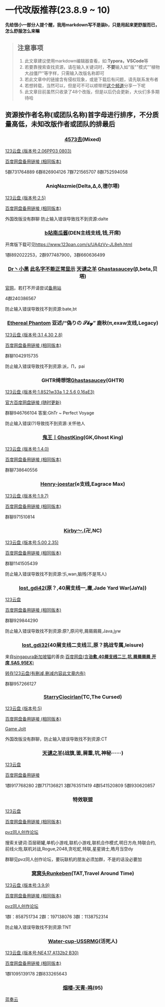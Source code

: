 # 一代改版推荐(23.8.9 ~ 10)
**先给很小一部分人提个醒，我用markdown写不是装b，只是用起来更舒服而已，怎么舒服怎么来嘛**
>## 注意事项 
> 1. 此文章建议使用markdown编辑器查看，如:**Typora，VSCode**等
> 2. 若要靠搜索查找资源，请在输入关键词时，**不要**输入如"版""模式""植物大战僵尸"等字样，只需输入改版名称即可
> 3. 若此文章中的链接含有侵权现象，或是下载后有问题，请先联系发布者
> 4. 若想转载，当然可以，但是可不可以顺带把[这个频道](https://pd.qq.com/s/ffaacn0ob)分享一下呢
> 5. 此文章目前虽然只收录了48个改版，但是以后仍会更新，大伙们多多期待哈

## 资源按作者名称(或团队名称)首字母进行排序，不分质量高低，未知改版作者或团队的排最后
### <center>[4573去](https://space.bilibili.com/252930744)(Mixed)
[123云盘 (版本号:2.06PP03 0803)](https://www.123pan.com/s/UA4zVv-Hi8eh.html)<br>

[百度网盘备用链接 (相同版本)](https://pan.baidu.com/s/1bGhRZo_wV2GX6SImZwEzoQ?pwd=xf2e)<br>

5群731764889 6群826904126 7群721565707 8群752594058

### <center>AniqNazmie(Delta,Δ,δ,德尔塔)
[123云盘 (版本号:2.5)](https://www.123pan.com/s/UA4zVv-Wi8eh.html)<br>

[百度网盘备用链接 (相同版本)](https://pan.baidu.com/s/1Ju23XUSP8ibRPyQ5vifKZQ?pwd=zkxf)<br>

外国改版没有群聊 防止输入错误导致找不到资源:dalte

### <center>[b站南瓜酱](https://space.bilibili.com/180277591)(DEN主线支线,钱,开席)
开席版下载可见<https://www.123pan.com/s/UA4zVv-JL8eh.html><br>

1群892022253，2群977487900，3群660636499

### <center>[Dr丶小黑](https://space.bilibili.com/12952765) [此名字不能正常显示](https://space.bilibili.com/98965051) [天谴之羊](https://space.bilibili.com/337285187) [Ghastasaucey](https://space.bilibili.com/384775811)(β,beta,贝塔)
[官网](https://pvz-beta.site/)，若打不开请尝试[备用站](https://gitee.com/Glavo/pvz-beta/blob/master/README.md)<br>

4群240386567<br>

防止输入错误导致找不到资源:bate,bt

### <center>[Ethereal Phantom](https://space.bilibili.com/306936986) 亚述/“偽りの 𝓢𝓴𝔂” 鹿秋(π,exaw支线,Legacy)
[123云盘 (版本号:3.1 4.30 2.8)](https://www.123pan.com/s/UA4zVv-bi8eh.html)<br>

[百度网盘备用链接 (相同版本)](https://pan.baidu.com/s/1ck7AYGiv2KCT4tmjTA1sWw?pwd=cxpw)<br>

群聊1042915735<br>

防止输入错误导致找不到资源:派，Π，pai

### <center>GHTR绮想馆[Ghastasaucey](https://space.bilibili.com/384775811)(GHTR)
[123云盘 (版本号:1.8S21w33a 1.2.5.6 0.16aE3)](https://www.123pan.com/s/UA4zVv-Ni8eh.html)<br>

[官方百度网盘链接 (随时更新)](https://pan.baidu.com/s/1NRQumJ0elBrjmF1yxPJi6w?pwd=ghtr)<br>

群聊946766104 答案:GhTr ~ Perfect Voyage<br>

防止输入错误(?)导致找不到资源:关怀他人

### <center>[鬼王丨GhostKing](https://space.bilibili.com/517167881)(GK,Ghost King)
[123云盘 (版本号:1.4.0)](https://www.123pan.com/s/UA4zVv-Di8eh.html)<br>

[百度网盘备用链接 (相同版本)](https://pan.baidu.com/s/1eZp7MvW46AyjY8FsNMTHZA?pwd=vbv9)<br>

群聊738640556

### <center>[Henry-joestar](https://space.bilibili.com/431554820)(e支线,Eagrace Max)
[123云盘 (版本号:1.9.7)](https://www.123pan.com/s/UA4zVv-Ki8eh.html)<br>

[百度网盘备用链接 (相同版本)](https://pan.baidu.com/s/1KOzoW-h16htdH8BJ4ziJxQ?pwd=8zen)<br>

群聊971510814

### <center>[Kirby～.](https://space.bilibili.com/474858486)(卍,NC)
[123云盘 (版本号:5.00 2.35)](https://www.123pan.com/s/UA4zVv-Si8eh.html)<br>

[百度网盘备用链接 (相同版本)](https://pan.baidu.com/s/12ZLmCCL8YTXNSRAr3Gxe_A?pwd=s6oq)<br>

群聊1141505439<br>

防止输入错误导致找不到资源:卐,wan,脑残(不是骂人)

### <center>[lost_gdi42](https://space.bilibili.com/661148689)(原？,40屑支线一,庸,Jade Yard War(JaYa))
[123云盘](https://www.123pan.com/s/UA4zVv-li8eh.html)<br>

[百度网盘备用链接 (相同版本)](https://pan.baidu.com/s/1W7h9Se2Roh_kAjPnQDpohQ?pwd=7miw)<br>

群聊929844290<br>

防止输入错误导致找不到资源:原?,原问号,屑屑屑屑,Java,jyw

### <center>[lost_gdi32](https://space.bilibili.com/517760528)(40屑支线二支线三,原？挑战专属,leisure)
来自[singapura新加坡猫](https://space.bilibili.com/389780763)的善良:[百度网盘(含**治愈,40屑支线二三,坑,屑屑屑屑,开席,SAS,95EX**)](https://pan.baidu.com/s/1lvSCWccD_mCWNU_GqhPVbw?pwd=7946)<br>

[转存123云盘(有删减,删减内容此文章内有)](https://www.123pan.com/s/UA4zVv-JL8eh.html)<br>

群聊957266127

### <center>[StarryCiocirlan](https://space.bilibili.com/602151863)(TC,The Cursed)
[123云盘 (版本号:5)](https://www.123pan.com/s/UA4zVv-Xi8eh.html)<br>

[百度网盘备用链接 (相同版本)](https://pan.baidu.com/s/1vCIZbjF700CwSof9YrBwyA?pwd=vg87)<br>

[Game Jolt](https://gamejolt.com/games/PVZ1TheCursed/566863)<br>

外国改版没有群聊，防止输入错误导致找不到资源:CT

### <center>[天谴之羊](https://space.bilibili.com/337285187)(战旗,鉴,屑重,坑,神秘······)
[123云盘](https://www.123pan.com/s/UA4zVv-Zi8eh.html)<br>

[百度网盘备用链接](https://pan.baidu.com/s/1xiBOnNJziIRqx4Jer6t5Wg?pwd=p19b)<br>

1群917768280 2群717136821 3群763511419 4群541520809 5群930620857

### <center>特效联盟
[123云盘](https://www.123pan.com/s/UA4zVv-HL8eh.html)<br>

[百度网盘备用链接 (相同版本)](https://pan.baidu.com/s/19l4VzPXI9jqkyg0DKMocmw?pwd=s78u)<br>

[pvz同人创作论坛](https://www.pvz.moe/resources/authors/33/)<br>

搜索关键词:百层砸罐,单机小游戏,联机小游戏,联机合作模式,明日方舟,特联合约,前线火炮,联机对战,Rogue,2048,贪吃蛇,特联,星星骑士,皓月当空dy<br>

群聊见pvz同人创作论坛，要玩联机的朋友必须加群，不是的话没必要加

### <center>[窝窝头Runkeben](https://space.bilibili.com/129879845)(TAT,Travel Around Time)
[123云盘 (版本号:3.9.9)](https://www.123pan.com/s/UA4zVv-IL8eh.html)<br>

[百度网盘备用链接 (相同版本)](https://pan.baidu.com/s/1NjJ193No7YMMNYs6-o2Kng?pwd=mbxw)<br>

[pvz同人创作论坛](https://www.pvz.moe/threads/7/)<br>

1群：858751734 2群：197138076 3群：1138752314<br>

防止输入错误导致找不到资源:TNT

### <center>[Water-cup-USSRMG](https://space.bilibili.com/678620531)(活死人)
[123云盘 (版本号:NE4.17 A132b2 B30)](https://www.123pan.com/s/UA4zVv-ML8eh.html)<br>

[百度网盘备用链接 (相同版本)](https://pan.baidu.com/s/1J5CALlMbxSQ1xECMTGBKHQ?pwd=6zne)<br>

1群1095139178 2群833265643

### <center>[烟楼-天青-鸣](https://space.bilibili.com/45013501)(95)
[蓝奏云](https://www.lanzoue.com/b01ixwi2f)
